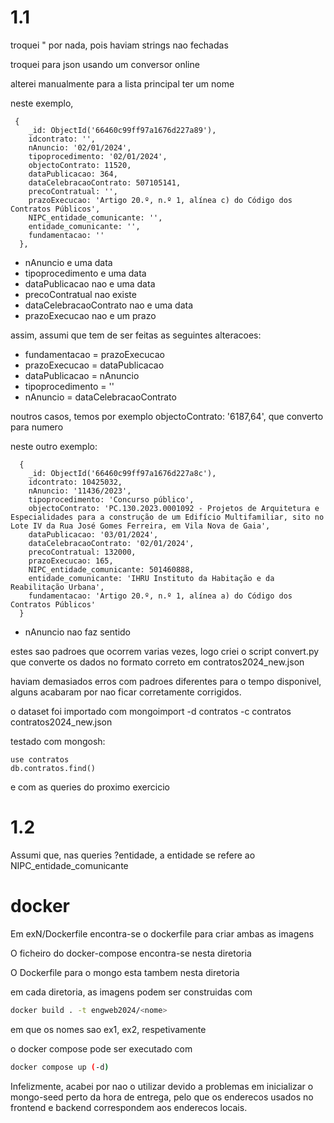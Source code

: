 # 1.1
troquei " por nada, pois haviam strings nao fechadas

troquei para json usando um conversor online

alterei manualmente para a lista principal ter um nome


neste exemplo,
```
 {
    _id: ObjectId('66460c99ff97a1676d227a89'),
    idcontrato: '',
    nAnuncio: '02/01/2024',
    tipoprocedimento: '02/01/2024',
    objectoContrato: 11520,
    dataPublicacao: 364,
    dataCelebracaoContrato: 507105141,
    precoContratual: '',
    prazoExecucao: 'Artigo 20.º, n.º 1, alínea c) do Código dos Contratos Públicos',
    NIPC_entidade_comunicante: '',
    entidade_comunicante: '',
    fundamentacao: ''
  },
```

- nAnuncio e uma data
- tipoprocedimento e uma data
- dataPublicacao nao e uma data
- precoContratual nao existe
- dataCelebracaoContrato nao e uma data
- prazoExecucao nao e um prazo

assim, assumi que tem de ser feitas as seguintes alteracoes:

- fundamentacao = prazoExecucao
- prazoExecucao = dataPublicacao
- dataPublicacao = nAnuncio
- tipoprocedimento = ''
- nAnuncio = dataCelebracaoContrato

noutros casos, temos por exemplo objectoContrato: '6187,64', que converto para numero

neste outro exemplo:
```
  {
    _id: ObjectId('66460c99ff97a1676d227a8c'),
    idcontrato: 10425032,
    nAnuncio: '11436/2023',
    tipoprocedimento: 'Concurso público',
    objectoContrato: 'PC.130.2023.0001092 - Projetos de Arquitetura e Especialidades para a construção de um Edifício Multifamiliar, sito no Lote IV da Rua José Gomes Ferreira, em Vila Nova de Gaia',
    dataPublicacao: '03/01/2024',
    dataCelebracaoContrato: '02/01/2024',
    precoContratual: 132000,
    prazoExecucao: 165,
    NIPC_entidade_comunicante: 501460888,
    entidade_comunicante: 'IHRU Instituto da Habitação e da Reabilitação Urbana',
    fundamentacao: 'Artigo 20.º, n.º 1, alínea a) do Código dos Contratos Públicos'
  }
```
- nAnuncio nao faz sentido


estes sao padroes que ocorrem varias vezes, logo criei o script convert.py que converte os dados no formato correto em contratos2024_new.json

haviam demasiados erros com padroes diferentes para o tempo disponivel, alguns acabaram por nao ficar corretamente corrigidos.

o dataset foi importado com mongoimport -d contratos -c contratos contratos2024_new.json

testado com mongosh:
```
use contratos
db.contratos.find()
```

e com as queries do proximo exercicio

# 1.2
Assumi que, nas queries ?entidade, a entidade se refere ao NIPC_entidade_comunicante

# docker

Em exN/Dockerfile encontra-se o dockerfile para criar ambas as imagens

O ficheiro do docker-compose encontra-se nesta diretoria

O Dockerfile para o mongo esta tambem nesta diretoria

em cada diretoria, as imagens podem ser construidas com
```bash
docker build . -t engweb2024/<nome>
```

em que os nomes sao ex1, ex2, respetivamente

o docker compose pode ser executado com
```bash
docker compose up (-d)
```

Infelizmente, acabei por nao o utilizar devido a problemas em inicializar o mongo-seed perto da hora de entrega, pelo que os enderecos usados no frontend e backend correspondem aos enderecos locais.
